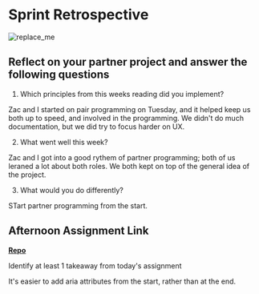 # Sprint Retrospective

![replace_me](https://codeworks.blob.core.windows.net/public/assets/img/illustrations/placeholder.svg)

## Reflect on your partner project and answer the following questions

1. Which principles from this weeks reading did you implement?

Zac and I started on pair programming on Tuesday, and it helped keep us both up to speed, and involved in the programming. We didn't do much documentation, but we did try to focus harder on UX.

2. What went well this week?

Zac and I got into a good rythem of partner programming; both of us leraned a lot about both roles. We both kept on top of the general idea of the project.

3. What would you do differently?

STart partner programming from the start.

## Afternoon Assignment Link

**[Repo](https://github.com/ZacGamble/planIt)**

Identify at least 1 takeaway from today's assignment

It's easier to add aria attributes from the start, rather than at the end.
